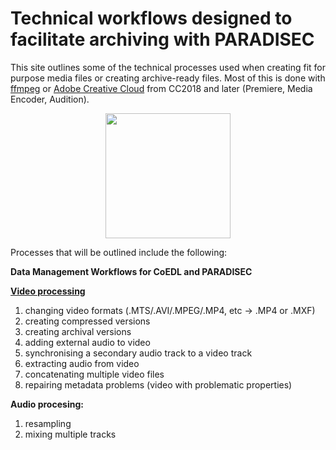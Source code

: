 # Technical workflows designed to facilitate archiving with PARADISEC

This site outlines some of the technical processes used when creating fit for purpose media files or creating archive-ready files. Most of this is done with [ffmpeg](www.ffmpeg.org) or [Adobe Creative Cloud](https://www.adobe.com/au/creativecloud.html) from CC2018 and later (Premiere, Media Encoder, Audition).

<p align="center">
  <img width="200" src="images/revox_slow.gif">
</p>

Processes that will be outlined include the following:

**Data Management Workflows for CoEDL and PARADISEC**


**[Video processing](https://paradisec-archive.github.io/video_transcoding/)** 
1. changing video formats (.MTS/.AVI/.MPEG/.MP4, etc -> .MP4 or .MXF)
2. creating compressed versions
3. creating archival versions
4. adding external audio to video
5. synchronising a secondary audio track to a video track
6. extracting audio from video
7. concatenating multiple video files
8. repairing metadata problems (video with problematic properties)

**Audio procesing:**
1. resampling
2. mixing multiple tracks
